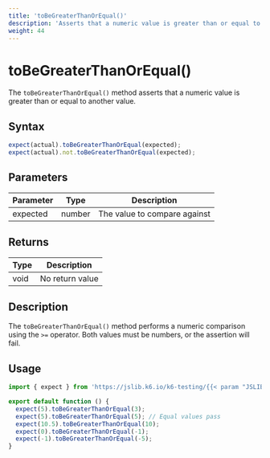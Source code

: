 ```yaml
---
title: 'toBeGreaterThanOrEqual()'
description: 'Asserts that a numeric value is greater than or equal to another value'
weight: 44
---
```


# toBeGreaterThanOrEqual()

The `toBeGreaterThanOrEqual()` method asserts that a numeric value is greater than or equal to another value.

## Syntax

<!-- eslint-skip -->
<!-- md-k6:skip -->

```javascript
expect(actual).toBeGreaterThanOrEqual(expected);
expect(actual).not.toBeGreaterThanOrEqual(expected);
```

## Parameters

| Parameter | Type   | Description                  |
| --------- | ------ | ---------------------------- |
| expected  | number | The value to compare against |

## Returns

| Type | Description     |
| ---- | --------------- |
| void | No return value |

## Description

The `toBeGreaterThanOrEqual()` method performs a numeric comparison using the `>=` operator. Both values must be numbers, or the assertion will fail.

## Usage

<!-- md-k6:skip -->

```javascript
import { expect } from 'https://jslib.k6.io/k6-testing/{{< param "JSLIB_TESTING_VERSION" >}}/index.js';

export default function () {
  expect(5).toBeGreaterThanOrEqual(3);
  expect(5).toBeGreaterThanOrEqual(5); // Equal values pass
  expect(10.5).toBeGreaterThanOrEqual(10);
  expect(0).toBeGreaterThanOrEqual(-1);
  expect(-1).toBeGreaterThanOrEqual(-5);
}
```

